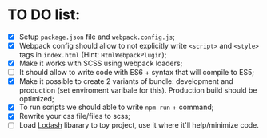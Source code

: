 # TO DO list:

- [x] Setup `package.json` file and `webpack.config.js`;
- [x] Webpack config should allow to not explicitly write `<script>` and `<style>` tags in `index.html` (Hint: `HtmlWebpackPlugin`);
- [x] Make it works with SCSS using webpack loaders;
- [ ] It should allow to write code with ES6 + syntax that will compile to ES5;
- [x] Make it possible to create 2 variants of bundle: development and production (set enviroment varibale for this). Production build should be optimized;
- [x] To run scripts we should able to write `npm run` + command;
- [x] Rewrite your css file/files to scss;
- [ ] Load [Lodash](https://lodash.com/docs/4.17.15) libarary to toy project, use it where it'll help/minimize code.
